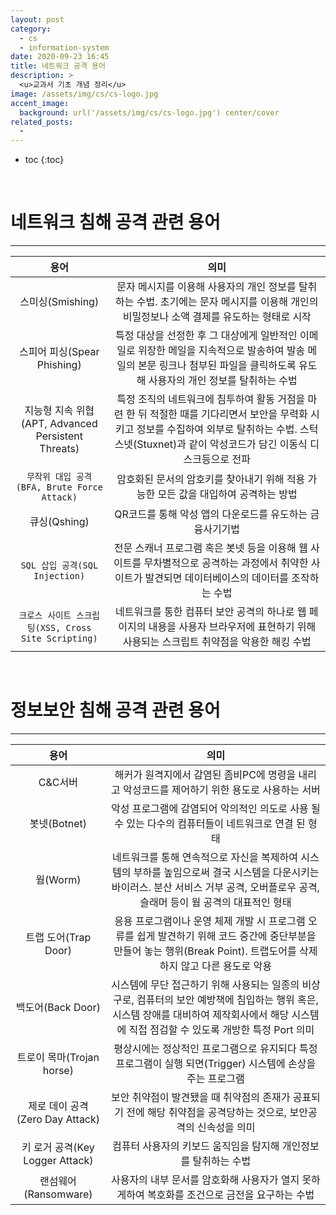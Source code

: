 ```yaml
---
layout: post
category:
  - cs
  - information-system
date: 2020-09-23 16:45
title: 네트워크 공격 용어
description: >
  <u>교과서 기초 개념 정리</u>  
image: /assets/img/cs/cs-logo.jpg
accent_image:
  background: url('/assets/img/cs/cs-logo.jpg') center/cover
related_posts:
  - 
---
```


* toc
{:toc}

&nbsp;  

# 네트워크 침해 공격 관련 용어

---

|용어|의미|
|:---:|:---:|
|스미싱(Smishing)|문자 메시지를 이용해 사용자의 개인 정보를 탈취하는 수법. 초기에는 문자 메시지를 이용해 개인의 비밀정보나 소액 결제를 유도하는 형태로 시작|
|스피어 피싱(Spear Phishing)|특정 대상을 선정한 후 그 대상에게 일반적인 이메일로 위장한 메일을 지속적으로 발송하여 발송 메일의 본문 링크나 첨부된 파일을 클릭하도록 유도해 사용자의 개인 정보를 탈취하는 수법|
|지능형 지속 위협(APT, Advanced Persistent Threats)|특정 조직의 네트워크에 침투하여 활동 거점을 마련 한 뒤 적절한 때를 기다리면서 보안을 무력화 시키고 정보를 수집하여 외부로 탈취하는 수법. 스턱스넷(Stuxnet)과 같이 악성코드가 담긴 이동식 디스크등으로 전파|
|`무작위 대입 공격(BFA, Brute Force Attack)`|암호화된 문서의 암호키를 찾아내기 위해 적용 가능한 모든 값을 대입하여 공격하는 방법|
|큐싱(Qshing)|QR코드를 통해 악성 앱의 다운로드를 유도하는 금융사기기법|
|`SQL 삽입 공격(SQL Injection)`|전문 스캐너 프로그램 혹은 봇넷 등을 이용해 웹 사이트를 무차별적으로 공격하는 과정에서 취약한 사이트가 발견되면 데이터베이스의 데이터를 조작하는 수법|
|`크로스 사이트 스크립팅(XSS, Cross Site Scripting)`|네트워크를 통한 컴퓨터 보안 공격의 하나로 웹 페이지의 내용을 사용자 브라우저에 표현하기 위해 사용되는 스크립트 취약점을 악용한 해킹 수법|

&nbsp;  

# 정보보안 침해 공격 관련 용어

---

|용어|의미|
|:---:|:---:|
|C&C서버|해커가 원격지에서 감염된 좀비PC에 명령을 내리고 악성코드를 제어하기 위한 용도로 사용하는 서버|
|봇넷(Botnet)|악성 프로그램에 감염되어 악의적인 의도로 사용 될 수 있는 다수의 컴퓨터들이 네트워크로 연결 된 형태|
|웜(Worm)|네트워크를 통해 연속적으로 자신을 복제하여 시스템의 부하를 높임으로써 결국 시스템을 다운시키는 바이러스. 분산 서비스 거부 공격, 오버플로우 공격, 슬래머 등이 웜 공격의 대표적인 형태|
|트랩 도어(Trap Door)|응용 프로그램이나 운영 체제 개발 시 프로그램 오류를 쉽게 발견하기 위해 코드 중간에 중단부분을 만들어 놓는 행위(Break Point). 트랩도어를 삭제하지 않고 다른 용도로 악용|
|백도어(Back Door)|시스템에 무단 접근하기 위해 사용되는 일종의 비상구로, 컴퓨터의 보안 예방책에 침입하는 행위 혹은, 시스템 장애를 대비하여 제작회사에서 해당 시스템에 직접 점검할 수 있도록 개방한 특정 Port 의미|
|트로이 목마(Trojan horse)|평상시에는 정상적인 프로그램으로 유지되다 특정 프로그램이 실행 되면(Trigger) 시스템에 손상을 주는 프로그램|
|제로 데이 공격(Zero Day Attack)|보안 취약점이 발견됐을 때 취약점의 존재가 공표되기 전에 해당 취약점을 공격당하는 것으로, 보안공격의 신속성을 의미|
|키 로거 공격(Key Logger Attack)|컴퓨터 사용자의 키보드 움직임을 탐지해 개인정보를 탈취하는 수법|
|랜섬웨어(Ransomware)|사용자의 내부 문서를 암호화해 사용자가 열지 못하게하여 복호화를 조건으로 금전을 요구하는 수법|

&nbsp;  